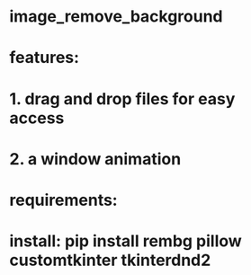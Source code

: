 # image_remove_background

# features:

# 1. drag and drop files for easy access
# 2. a window animation

# requirements:

# install: pip install rembg pillow customtkinter tkinterdnd2
